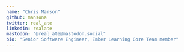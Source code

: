 ```yaml
---
name: "Chris Manson"
github: mansona
twitter: real_ate
linkedin: realate
mastodon: "@real_ate@mastodon.social"
bio: "Senior Software Engineer, Ember Learning Core Team member"
---
```

